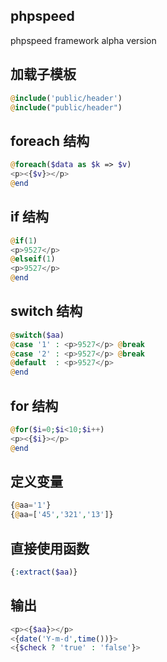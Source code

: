 ## phpspeed
phpspeed framework alpha version

## 加载子模板
```php
@include('public/header')
@include("public/header")
```

## foreach 结构
```php
@foreach($data as $k => $v)
<p><{$v}></p>
@end
```

## if 结构
```php
@if(1)
<p>9527</p>
@elseif(1)
<p>9527</p>
@end
```

## switch 结构
```php
@switch($aa)
@case '1' : <p>9527</p> @break
@case '2' : <p>9527</p> @break
@default  : <p>9527</p>
@end
```

## for 结构
```php
@for($i=0;$i<10;$i++)
<p><{$i}></p>
@end
```

## 定义变量
```php
{@aa='1'}
{@aa=['45','321','13']}
```

## 直接使用函数
```php
{:extract($aa)}
```

## 输出
```php
<p><{$aa}></p>
<{date('Y-m-d',time())}>
<{$check ? 'true' : 'false'}>
```
